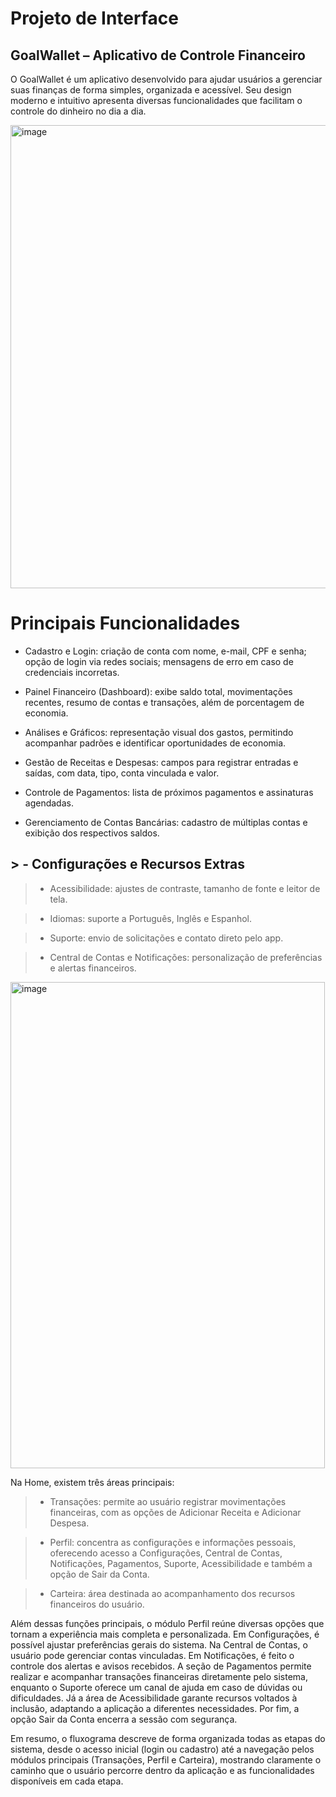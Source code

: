 
# Projeto de Interface

## GoalWallet – Aplicativo de Controle Financeiro

O GoalWallet é um aplicativo desenvolvido para ajudar usuários a gerenciar suas finanças de forma simples, organizada e acessível. Seu design moderno e intuitivo apresenta diversas funcionalidades que facilitam o controle do dinheiro no dia a dia.

<img width="1398" height="741" alt="image" src="https://github.com/user-attachments/assets/dc1cf15d-10e2-47b6-aa25-361e674eea4d" />

# Principais Funcionalidades

- Cadastro e Login: criação de conta com nome, e-mail, CPF e senha; opção de login via redes sociais; mensagens de erro em caso de credenciais incorretas.

- Painel Financeiro (Dashboard): exibe saldo total, movimentações recentes, resumo de contas e transações, além de porcentagem de economia.

- Análises e Gráficos: representação visual dos gastos, permitindo acompanhar padrões e identificar oportunidades de economia.

- Gestão de Receitas e Despesas: campos para registrar entradas e saídas, com data, tipo, conta vinculada e valor.

- Controle de Pagamentos: lista de próximos pagamentos e assinaturas agendadas.

- Gerenciamento de Contas Bancárias: cadastro de múltiplas contas e exibição dos respectivos saldos.

## > -  Configurações e Recursos Extras

> - Acessibilidade: ajustes de contraste, tamanho de fonte e leitor de tela.

> - Idiomas: suporte a Português, Inglês e Espanhol.

> - Suporte: envio de solicitações e contato direto pelo app.

> - Central de Contas e Notificações: personalização de preferências e alertas financeiros.


<img width="503" height="778" alt="image" src="https://github.com/user-attachments/assets/d05ae53a-bc62-4dbd-9b93-0b522ed281a9" />

Na Home, existem três áreas principais:

> - Transações: permite ao usuário registrar movimentações financeiras, com as opções de Adicionar Receita e Adicionar Despesa.

> - Perfil: concentra as configurações e informações pessoais, oferecendo acesso a Configurações, Central de Contas, Notificações, Pagamentos, Suporte, Acessibilidade e também a opção de Sair da Conta.

> - Carteira: área destinada ao acompanhamento dos recursos financeiros do usuário.

Além dessas funções principais, o módulo Perfil reúne diversas opções que tornam a experiência mais completa e personalizada. Em Configurações, é possível ajustar preferências gerais do sistema. Na Central de Contas, o usuário pode gerenciar contas vinculadas. Em Notificações, é feito o controle dos alertas e avisos recebidos. A seção de Pagamentos permite realizar e acompanhar transações financeiras diretamente pelo sistema, enquanto o Suporte oferece um canal de ajuda em caso de dúvidas ou dificuldades. Já a área de Acessibilidade garante recursos voltados à inclusão, adaptando a aplicação a diferentes necessidades. Por fim, a opção Sair da Conta encerra a sessão com segurança.

Em resumo, o fluxograma descreve de forma organizada todas as etapas do sistema, desde o acesso inicial (login ou cadastro) até a navegação pelos módulos principais (Transações, Perfil e Carteira), mostrando claramente o caminho que o usuário percorre dentro da aplicação e as funcionalidades disponíveis em cada etapa.


